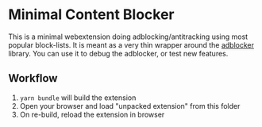 # Minimal Content Blocker

This is a minimal webextension doing adblocking/antitracking using most
popular block-lists. It is meant as a very thin wrapper around the
[adblocker](https://github.com/cliqz-oss/adblocker) library. You can use it to
debug the adblocker, or test new features.

## Workflow

1. `yarn bundle` will build the extension
2. Open your browser and load "unpacked extension" from this folder
3. On re-build, reload the extension in browser
